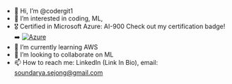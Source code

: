 - 👋 Hi, I’m @codergit1
- 👀 I’m interested in coding, ML, 
- 🎖️ Certified in Microsoft Azure: AI-900 Check out my certification badge! ➡️ [![Azure](](https://www.credly.com/badges/05ddbebb-25a8-4bef-b957-4f8e13659792))](https://www.credly.com/badges/05ddbebb-25a8-4bef-b957-4f8e13659792) 
- 🌱 I’m currently learning AWS
- 💞️ I’m looking to collaborate on ML
- 📫 How to reach me: LinkedIn (Link In Bio), email: soundarya.sejong@gmail.com

<!---
codergit1/codergit1 is a ✨ special ✨ repository because its `README.md` (this file) appears on your GitHub profile.
You can click the Preview link to take a look at your changes.
--->
